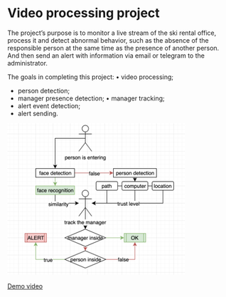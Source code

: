 # Video processing project

The project’s purpose is to monitor a live stream of the ski rental office, process it and detect abnormal behavior, such as the absence of the responsible person at the same time as the presence of another person. And then send an alert with information via email or telegram to the administrator.

The goals in completing this project: • video processing;
* person detection;
* manager presence detection; • manager tracking;
* alert event detection;
* alert sending. 

<img src="scheme.png" width="400">

[Demo video](https://www.youtube.com/watch?v=JV4iPwcTF_Y&ab_channel=vAD_lv)
